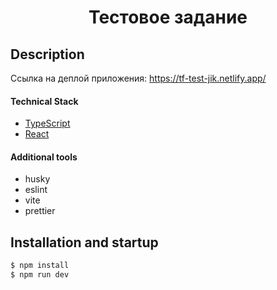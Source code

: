 <h1 align="center">Тестовое задание</h1>

## Description

Ссылка на деплой приложения: https://tf-test-jik.netlify.app/

#### Technical Stack

- [TypeScript](https://www.typescriptlang.org/)
- [React](https://reactjs.org)

#### Additional tools

- husky
- eslint
- vite
- prettier

## Installation and startup

```bash
$ npm install
$ npm run dev
```
